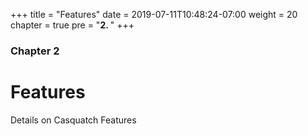 +++
title = "Features"
date = 2019-07-11T10:48:24-07:00
weight = 20
chapter = true
pre = "<b>2. </b>"
+++

### Chapter 2

# Features

Details on Casquatch Features